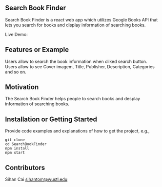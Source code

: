 ## Search Book Finder

Search Book Finder is a react web app  which utilizes Google Books API that lets you search for books and display information of searching books.

Live Demo: 


## Features or Example

Users allow to search the book information when cliked search button. Users allow to see Cover imagem, Title, Publisher, Description, Categories and so on.

## Motivation

The Search Book Finder helps people to search books and desplay information of searching books.

## Installation or Getting Started

Provide code examples and explanations of how to get the project, e.g.,

    git clone 
    cd SearchBookFinder
    npm install
    npm start

## Contributors

Sihan Cai sihantom@wustl.edu
